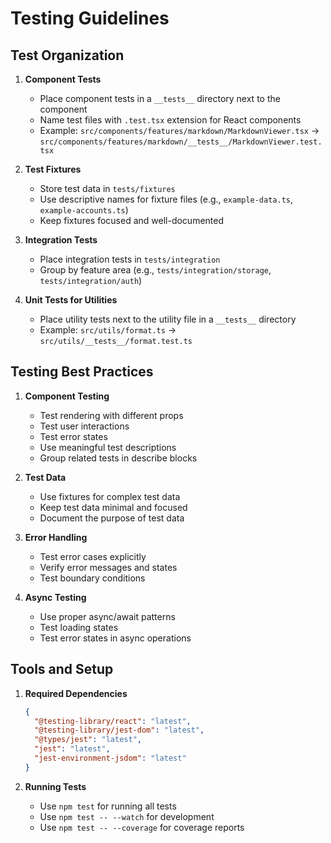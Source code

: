# Testing Guidelines

## Test Organization

1. **Component Tests**
   - Place component tests in a `__tests__` directory next to the component
   - Name test files with `.test.tsx` extension for React components
   - Example: `src/components/features/markdown/MarkdownViewer.tsx` → `src/components/features/markdown/__tests__/MarkdownViewer.test.tsx`

2. **Test Fixtures**
   - Store test data in `tests/fixtures`
   - Use descriptive names for fixture files (e.g., `example-data.ts`, `example-accounts.ts`)
   - Keep fixtures focused and well-documented

3. **Integration Tests**
   - Place integration tests in `tests/integration`
   - Group by feature area (e.g., `tests/integration/storage`, `tests/integration/auth`)

4. **Unit Tests for Utilities**
   - Place utility tests next to the utility file in a `__tests__` directory
   - Example: `src/utils/format.ts` → `src/utils/__tests__/format.test.ts`

## Testing Best Practices

1. **Component Testing**
   - Test rendering with different props
   - Test user interactions
   - Test error states
   - Use meaningful test descriptions
   - Group related tests in describe blocks

2. **Test Data**
   - Use fixtures for complex test data
   - Keep test data minimal and focused
   - Document the purpose of test data

3. **Error Handling**
   - Test error cases explicitly
   - Verify error messages and states
   - Test boundary conditions

4. **Async Testing**
   - Use proper async/await patterns
   - Test loading states
   - Test error states in async operations

## Tools and Setup

1. **Required Dependencies**
   ```json
   {
     "@testing-library/react": "latest",
     "@testing-library/jest-dom": "latest",
     "@types/jest": "latest",
     "jest": "latest",
     "jest-environment-jsdom": "latest"
   }
   ```

2. **Running Tests**
   - Use `npm test` for running all tests
   - Use `npm test -- --watch` for development
   - Use `npm test -- --coverage` for coverage reports 